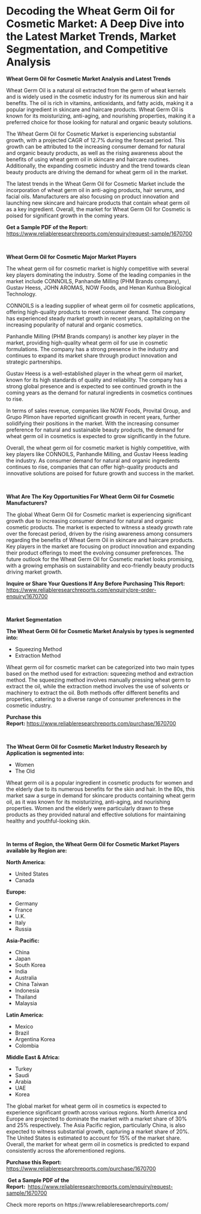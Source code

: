 <p><h1>Decoding the Wheat Germ Oil for Cosmetic Market: A Deep Dive into the Latest Market Trends, Market Segmentation, and Competitive Analysis</h1></p><p><strong>Wheat Germ Oil for Cosmetic Market Analysis and Latest Trends</strong></p>
<p><p>Wheat Germ Oil is a natural oil extracted from the germ of wheat kernels and is widely used in the cosmetic industry for its numerous skin and hair benefits. The oil is rich in vitamins, antioxidants, and fatty acids, making it a popular ingredient in skincare and haircare products. Wheat Germ Oil is known for its moisturizing, anti-aging, and nourishing properties, making it a preferred choice for those looking for natural and organic beauty solutions.</p><p>The Wheat Germ Oil for Cosmetic Market is experiencing substantial growth, with a projected CAGR of 12.7% during the forecast period. This growth can be attributed to the increasing consumer demand for natural and organic beauty products, as well as the rising awareness about the benefits of using wheat germ oil in skincare and haircare routines. Additionally, the expanding cosmetic industry and the trend towards clean beauty products are driving the demand for wheat germ oil in the market.</p><p>The latest trends in the Wheat Germ Oil for Cosmetic Market include the incorporation of wheat germ oil in anti-aging products, hair serums, and facial oils. Manufacturers are also focusing on product innovation and launching new skincare and haircare products that contain wheat germ oil as a key ingredient. Overall, the market for Wheat Germ Oil for Cosmetic is poised for significant growth in the coming years.</p></p>
<p><strong>Get a Sample PDF of the Report:&nbsp;</strong> <a href="https://www.reliableresearchreports.com/enquiry/request-sample/1670700">https://www.reliableresearchreports.com/enquiry/request-sample/1670700</a></p>
<p>&nbsp;</p>
<p><strong>Wheat Germ Oil for Cosmetic Major Market Players</strong></p>
<p><p>The wheat germ oil for cosmetic market is highly competitive with several key players dominating the industry. Some of the leading companies in the market include CONNOILS, Panhandle Milling (PHM Brands company), Gustav Heess, JOHN AROMAS, NOW Foods, and Henan Kunhua Biological Technology.</p><p>CONNOILS is a leading supplier of wheat germ oil for cosmetic applications, offering high-quality products to meet consumer demand. The company has experienced steady market growth in recent years, capitalizing on the increasing popularity of natural and organic cosmetics.</p><p>Panhandle Milling (PHM Brands company) is another key player in the market, providing high-quality wheat germ oil for use in cosmetic formulations. The company has a strong presence in the industry and continues to expand its market share through product innovation and strategic partnerships.</p><p>Gustav Heess is a well-established player in the wheat germ oil market, known for its high standards of quality and reliability. The company has a strong global presence and is expected to see continued growth in the coming years as the demand for natural ingredients in cosmetics continues to rise.</p><p>In terms of sales revenue, companies like NOW Foods, Provital Group, and Grupo Plimon have reported significant growth in recent years, further solidifying their positions in the market. With the increasing consumer preference for natural and sustainable beauty products, the demand for wheat germ oil in cosmetics is expected to grow significantly in the future.</p><p>Overall, the wheat germ oil for cosmetic market is highly competitive, with key players like CONNOILS, Panhandle Milling, and Gustav Heess leading the industry. As consumer demand for natural and organic ingredients continues to rise, companies that can offer high-quality products and innovative solutions are poised for future growth and success in the market.</p></p>
<p>&nbsp;</p>
<p><strong>What Are The Key Opportunities For Wheat Germ Oil for Cosmetic Manufacturers?</strong></p>
<p><p>The global Wheat Germ Oil for Cosmetic market is experiencing significant growth due to increasing consumer demand for natural and organic cosmetic products. The market is expected to witness a steady growth rate over the forecast period, driven by the rising awareness among consumers regarding the benefits of Wheat Germ Oil in skincare and haircare products. Key players in the market are focusing on product innovation and expanding their product offerings to meet the evolving consumer preferences. The future outlook for the Wheat Germ Oil for Cosmetic market looks promising, with a growing emphasis on sustainability and eco-friendly beauty products driving market growth.</p></p>
<p><strong>Inquire or Share Your Questions If Any Before Purchasing This Report:</strong> <a href="https://www.reliableresearchreports.com/enquiry/pre-order-enquiry/1670700">https://www.reliableresearchreports.com/enquiry/pre-order-enquiry/1670700</a></p>
<p>&nbsp;</p>
<p><strong>Market Segmentation</strong></p>
<p><strong>The Wheat Germ Oil for Cosmetic Market Analysis by types is segmented into:</strong></p>
<p><ul><li>Squeezing Method</li><li>Extraction Method</li></ul></p>
<p><p>Wheat germ oil for cosmetic market can be categorized into two main types based on the method used for extraction: squeezing method and extraction method. The squeezing method involves manually pressing wheat germ to extract the oil, while the extraction method involves the use of solvents or machinery to extract the oil. Both methods offer different benefits and properties, catering to a diverse range of consumer preferences in the cosmetic industry.</p></p>
<p><strong>Purchase this Report:&nbsp;</strong><a href="https://www.reliableresearchreports.com/purchase/1670700">https://www.reliableresearchreports.com/purchase/1670700</a></p>
<p>&nbsp;</p>
<p><strong>The Wheat Germ Oil for Cosmetic Market Industry Research by Application is segmented into:</strong></p>
<p><ul><li>Women</li><li>The Old</li></ul></p>
<p><p>Wheat germ oil is a popular ingredient in cosmetic products for women and the elderly due to its numerous benefits for the skin and hair. In the 80s, this market saw a surge in demand for skincare products containing wheat germ oil, as it was known for its moisturizing, anti-aging, and nourishing properties. Women and the elderly were particularly drawn to these products as they provided natural and effective solutions for maintaining healthy and youthful-looking skin.</p></p>
<p>&nbsp;</p>
<p><strong>In terms of Region, the Wheat Germ Oil for Cosmetic Market Players available by Region are:</strong></p>
<p>
    <p> <strong> North America: </strong>
        <ul>
            <li>United States</li>
            <li>Canada</li>
        </ul>
        </p> 
    <p> <strong> Europe: </strong>
        <ul>
            <li>Germany</li>
            <li>France</li>
            <li>U.K.</li>
            <li>Italy</li>
            <li>Russia</li>
        </ul>
        </p> 
    <p> <strong> Asia-Pacific: </strong>
        <ul>
            <li>China</li>
            <li>Japan</li>
            <li>South Korea</li>
            <li>India</li>
            <li>Australia</li>
            <li>China Taiwan</li>
            <li>Indonesia</li>
            <li>Thailand</li>
            <li>Malaysia</li>
        </ul>
        </p> 
    <p> <strong> Latin America: </strong>
        <ul>
            <li>Mexico</li>
            <li>Brazil</li>
            <li>Argentina Korea</li>
            <li>Colombia</li>
        </ul>
        </p> 
    <p> <strong> Middle East & Africa: </strong>
        <ul>
            <li>Turkey</li>
            <li>Saudi</li>
            <li>Arabia</li>
            <li>UAE</li>
            <li>Korea</li>
        </ul>
    </p>
    </p>
<p><p>The global market for wheat germ oil in cosmetics is expected to experience significant growth across various regions. North America and Europe are projected to dominate the market with a market share of 30% and 25% respectively. The Asia Pacific region, particularly China, is also expected to witness substantial growth, capturing a market share of 20%. The United States is estimated to account for 15% of the market share. Overall, the market for wheat germ oil in cosmetics is predicted to expand consistently across the aforementioned regions.</p></p>
<p><strong>Purchase this Report: </strong><a href="https://www.reliableresearchreports.com/purchase/1670700">https://www.reliableresearchreports.com/purchase/1670700</a></p>
<p>&nbsp;<strong>Get a Sample PDF of the Report:&nbsp;&nbsp;</strong><a href="https://www.reliableresearchreports.com/enquiry/request-sample/1670700">https://www.reliableresearchreports.com/enquiry/request-sample/1670700</a></p>
<p><strong></strong></p>
<p>Check more reports on https://www.reliableresearchreports.com/</p>